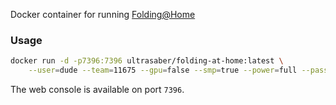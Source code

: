 Docker container for running [Folding@Home](http://folding.stanford.edu/)

### Usage
```bash
docker run -d -p7396:7396 ultrasaber/folding-at-home:latest \
    --user=dude --team=11675 --gpu=false --smp=true --power=full --passkey=whatever
```

The web console is available on port `7396`.
